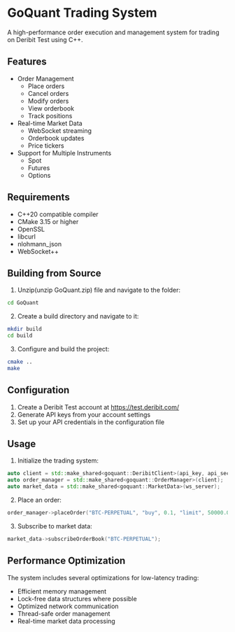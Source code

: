 # GoQuant Trading System

A high-performance order execution and management system for trading on Deribit Test using C++.

## Features

- Order Management
  - Place orders
  - Cancel orders
  - Modify orders
  - View orderbook
  - Track positions
- Real-time Market Data
  - WebSocket streaming
  - Orderbook updates
  - Price tickers
- Support for Multiple Instruments
  - Spot
  - Futures
  - Options

## Requirements

- C++20 compatible compiler
- CMake 3.15 or higher
- OpenSSL
- libcurl
- nlohmann_json
- WebSocket++

## Building from Source

1. Unzip(unzip GoQuant.zip) file and navigate to the folder:
```bash
cd GoQuant
```

2. Create a build directory and navigate to it:
```bash
mkdir build
cd build
```

3. Configure and build the project:
```bash
cmake ..
make
```

## Configuration

1. Create a Deribit Test account at https://test.deribit.com/
2. Generate API keys from your account settings
3. Set up your API credentials in the configuration file

## Usage

1. Initialize the trading system:
```cpp
auto client = std::make_shared<goquant::DeribitClient>(api_key, api_secret);
auto order_manager = std::make_shared<goquant::OrderManager>(client);
auto market_data = std::make_shared<goquant::MarketData>(ws_server);
```

2. Place an order:
```cpp
order_manager->placeOrder("BTC-PERPETUAL", "buy", 0.1, "limit", 50000.0);
```

3. Subscribe to market data:
```cpp
market_data->subscribeOrderBook("BTC-PERPETUAL");
```

## Performance Optimization

The system includes several optimizations for low-latency trading:

- Efficient memory management
- Lock-free data structures where possible
- Optimized network communication
- Thread-safe order management
- Real-time market data processing